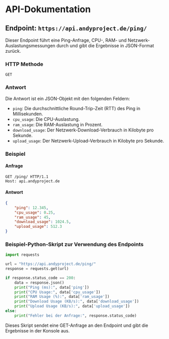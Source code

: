 # API-Dokumentation

## Endpoint: `https://api.andyproject.de/ping/`

Dieser Endpoint führt eine Ping-Anfrage, CPU-, RAM- und Netzwerk-Auslastungsmessungen durch und gibt die Ergebnisse in JSON-Format zurück.

### HTTP Methode

`GET`

### Antwort

Die Antwort ist ein JSON-Objekt mit den folgenden Feldern:

- `ping`: Die durchschnittliche Round-Trip-Zeit (RTT) des Ping in Millisekunden.
- `cpu_usage`: Die CPU-Auslastung.
- `ram_usage`: Die RAM-Auslastung in Prozent.
- `download_usage`: Der Netzwerk-Download-Verbrauch in Kilobyte pro Sekunde.
- `upload_usage`: Der Netzwerk-Upload-Verbrauch in Kilobyte pro Sekunde.

### Beispiel

#### Anfrage

```http
GET /ping/ HTTP/1.1
Host: api.andyproject.de
```

#### Antwort

```json
{
    "ping": 12.345,
    "cpu_usage": 0.25,
    "ram_usage": 45,
    "download_usage": 1024.5,
    "upload_usage": 512.3
}
```

### Beispiel-Python-Skript zur Verwendung des Endpoints

```python
import requests

url = "https://api.andyproject.de/ping/"
response = requests.get(url)

if response.status_code == 200:
    data = response.json()
    print("Ping (ms):", data['ping'])
    print("CPU Usage:", data['cpu_usage'])
    print("RAM Usage (%):", data['ram_usage'])
    print("Download Usage (KB/s):", data['download_usage'])
    print("Upload Usage (KB/s):", data['upload_usage'])
else:
    print("Fehler bei der Anfrage:", response.status_code)
```

Dieses Skript sendet eine GET-Anfrage an den Endpoint und gibt die Ergebnisse in der Konsole aus.
